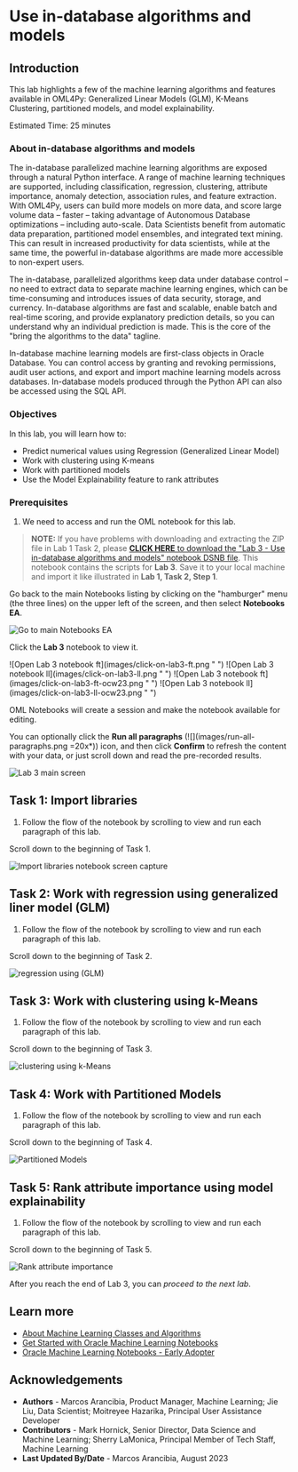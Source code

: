 # Use in-database algorithms and models

## Introduction
This lab highlights a few of the machine learning algorithms and features available in OML4Py: Generalized Linear Models (GLM), K-Means Clustering, partitioned models, and model explainability.

Estimated Time: 25 minutes

### About in-database algorithms and models
The in-database parallelized machine learning algorithms are exposed through a natural Python interface. A range of machine learning techniques are supported, including classification, regression, clustering, attribute importance, anomaly detection, association rules, and feature extraction. With OML4Py, users can build more models on more data, and score large volume data – faster – taking advantage of Autonomous Database optimizations – including auto-scale. Data Scientists benefit from automatic data preparation, partitioned model ensembles, and integrated text mining. This can result in increased productivity for data scientists, while at the same time, the powerful in-database algorithms are made more accessible to non-expert users.

The in-database, parallelized algorithms keep data under database control – no need to extract data to separate machine learning engines, which can be time-consuming and introduces issues of data security, storage, and currency. In-database algorithms are fast and scalable, enable batch and real-time scoring, and provide explanatory prediction details, so you can understand why an individual prediction is made. This is the core of the "bring the algorithms to the data" tagline.

In-database machine learning models are first-class objects in Oracle Database. You can control access by granting and revoking permissions, audit user actions, and export and import machine learning models across databases. In-database models produced through the Python API can also be accessed using the SQL API.

### Objectives

In this lab, you will learn how to:
* Predict numerical values using Regression (Generalized Linear Model)
* Work with clustering using K-means
* Work with partitioned models
* Use the Model Explainability feature to rank attributes

### Prerequisites

1. We need to access and run the OML notebook for this lab.

 > **NOTE:** If you have problems with downloading and extracting the ZIP file in Lab 1 Task 2, please [**CLICK HERE** to download the "Lab 3 - Use in-database algorithms and models" notebook DSNB file](<./../notebooks/Lab 3 - Use in-database algorithms and models.dsnb?download=1>). This notebook contains the scripts for **Lab 3**. Save it to your local machine and import it like illustrated in **Lab 1, Task 2, Step 1**.

   Go back to the main Notebooks listing by clicking on the "hamburger" menu (the three lines) on the upper left of the screen, and then select **Notebooks EA**. 
   
   ![Go to main Notebooks EA](images/go-back-to-notebooks.png " ")
   
   Click the **Lab 3** notebook to view it.
   
   <if type="freetier">
   ![Open Lab 3 notebook ft](images/click-on-lab3-ft.png " ") </if>
   <if type="livelabs">
   ![Open Lab 3 notebook ll](images/click-on-lab3-ll.png " ") </if>
   <if type="freetier-ocw23">
   ![Open Lab 3 notebook ft](images/click-on-lab3-ft-ocw23.png " ") </if>
   <if type="livelabs-ocw23">
   ![Open Lab 3 notebook ll](images/click-on-lab3-ll-ocw23.png " ") </if>

   OML Notebooks will create a session and make the notebook available for editing.

   You can optionally click the **Run all paragraphs** (![](images/run-all-paragraphs.png =20x*)) icon, and then click **Confirm** to refresh the content with your data, or just scroll down and read the pre-recorded results.  

   ![Lab 3 main screen](images/lab3-main.png " ")

## Task 1: Import libraries
1. Follow the flow of the notebook by scrolling to view and run each paragraph of this lab.

  Scroll down to the beginning of Task 1.

  ![Import libraries notebook screen capture](images/lab3-task1.png " ")  

## Task 2: Work with regression using generalized liner model (GLM)
1. Follow the flow of the notebook by scrolling to view and run each paragraph of this lab.

  Scroll down to the beginning of Task 2.

  ![regression using (GLM)](images/lab3-task2.png " ")

## Task 3: Work with clustering using k-Means
1. Follow the flow of the notebook by scrolling to view and run each paragraph of this lab.

  Scroll down to the beginning of Task 3.

  ![clustering using k-Means](images/lab3-task3.png " ")

## Task 4: Work with Partitioned Models
1. Follow the flow of the notebook by scrolling to view and run each paragraph of this lab.

  Scroll down to the beginning of Task 4.

  ![Partitioned Models](images/lab3-task4.png " ")

## Task 5: Rank attribute importance using model explainability
1. Follow the flow of the notebook by scrolling to view and run each paragraph of this lab.

  Scroll down to the beginning of Task 5.

  ![Rank attribute importance](images/lab3-task5.png " ") 

After you reach the end of Lab 3, you can *proceed to the next lab*.

## Learn more

* [About Machine Learning Classes and Algorithms](https://docs.oracle.com/en/database/oracle/machine-learning/oml4py/2/mlpug/classes-that-provide-access-database-ml-algorithms1.html#GUID-00F8AF8F-6652-4161-BEEF-E737A68FB53C)
* [Get Started with Oracle Machine Learning Notebooks](https://docs.oracle.com/en/database/oracle/machine-learning/oml-notebooks/)
* [Oracle Machine Learning Notebooks - Early Adopter](https://docs.oracle.com/en/database/oracle/machine-learning/oml-notebooks/omlug/get-started-notebooks-ea-data-analysis-and-data-visualization.html#GUID-B309C607-2232-43E2-B4A1-655DB295B90B)


## Acknowledgements
* **Authors** - Marcos Arancibia, Product Manager, Machine Learning; Jie Liu, Data Scientist; Moitreyee Hazarika, Principal User Assistance Developer
* **Contributors** -  Mark Hornick, Senior Director, Data Science and Machine Learning; Sherry LaMonica, Principal Member of Tech Staff, Machine Learning
* **Last Updated By/Date** -  Marcos Arancibia, August 2023
